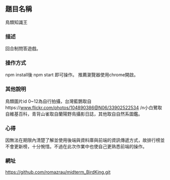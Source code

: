 

## 題目名稱

鳥類知識王

### 描述

回合制問答遊戲。

### 操作方式

npm install後 npm start 即可操作。
推薦瀏覽器使用chrome開啟。

### 其他說明

鳥類圖片id 0~12為自行拍攝，台灣藍鵲取自https://www.flickr.com/photos/104890386@N06/33902522534
/n小白鷺取自維基百科，青背山雀取自蘭陽野鳥攝影日誌，其他取自自然系圖鑑。

### 心得

因無法在期限內清楚了解並使用後端與資料庫與前端的資訊傳遞方式，故排行榜並不會更新榜，十分惋惜。不過在此次作業中也使自己更熟悉前端的操作。

### 網址
https://github.com/romazrau/midterm_BirdKing.git